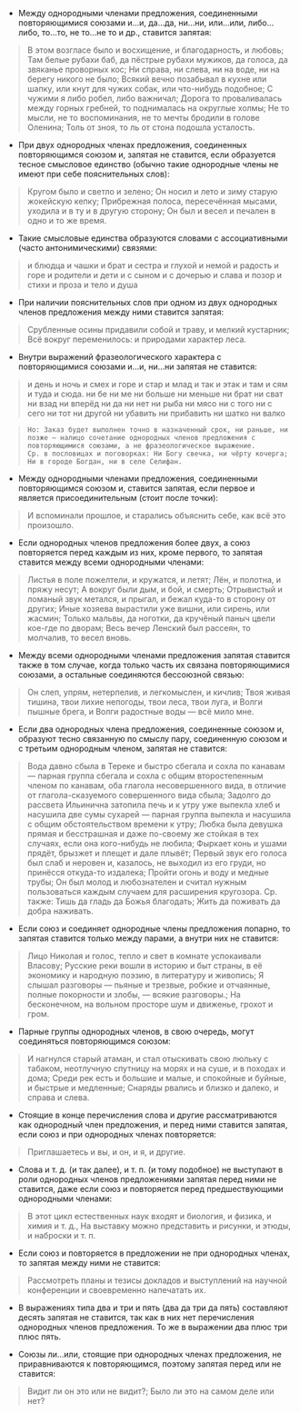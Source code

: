 - Между однородными членами предложения, соединенными повторяющимися союзами и…и, да…да, ни…ни, или…или, либо…либо, то…то, не то…не то и др., ставится запятая:
> В этом возгласе было и восхищение, и благодарность, и любовь; Там белые рубахи баб, да пёстрые рубахи мужиков, да голоса, да звяканье проворных кос; Ни справа, ни слева, ни на воде, ни на берегу никого не было; Всякий вечно позабывал в кухне или шапку, или кнут для чужих собак, или что-нибудь подобное; С чужими я либо робел, либо важничал; Дорога то проваливалась между горных гребней, то поднималась на округлые холмы; Не то мысли, не то воспоминания, не то мечты бродили в голове Оленина; Толь от зноя, то ль от стона подошла усталость.

- При двух однородных членах предложения, соединенных повторяющимся союзом и, запятая не ставится, если образуется тесное смысловое единство (обычно такие однородные члены не имеют при себе пояснительных слов):
> Кругом было и светло и зелено; Он носил и лето и зиму старую жокейскую кепку; Прибрежная полоса, пересечённая мысами, уходила и в ту и в другую сторону; Он был и весел и печален в одно и то же время.
- Такие смысловые единства образуются словами с ассоциативными (часто антонимическими) связями:
> и блюдца и чашки
> и брат и сестра 
> и глухой и немой 
> и радость и горе 
> и родители и дети 
> и с сыном и с дочерью 
> и слава и позор 
> и стихи и проза 
> и тело и душа

- При наличии пояснительных слов при одном из двух однородных членов предложения между ними ставится запятая:
> Срубленные осины придавили собой и траву, и мелкий кустарник; Всё вокруг переменилось: и природами характер леса.

- Внутри выражений фразеологического характера с повторяющимися союзами и…и, ни…ни запятая не ставится:
> и день и ночь
> и смех и горе
> и стар и млад
> и так и этак
> и там и сям
> и туда и сюда.
> ни бе ни ме
> ни больше ни меньше
> ни брат ни сват
> ни взад ни вперёд
> ни да ни нет
> ни рыба ни мясо
> ни с того ни с сего
> ни тот ни другой
> ни убавить ни прибавить
> ни шатко ни валко

>
>     Но: Заказ будет выполнен точно в назначенный срок, ни раньше, ни позже — налицо сочетание однородных членов предложения с повторяющимися союзами, а не фразеологическое выражение.
>     Ср. в пословицах и поговорках: Ни Богу свечка, ни чёрту кочерга; Ни в городе Богдан, ни в селе Селифан.
>

- Между однородными членами предложения, соединенными повторяющимся союзом и, ставится запятая, если первое и является присоединительным (стоит после точки):
> И вспоминали прошлое, и старались объяснить себе, как всё это произошло.

- Если однородных членов предложения более двух, а союз повторяется перед каждым из них, кроме первого, то запятая ставится между всеми однородными членами:
> Листья в поле пожелтели, и кружатся, и летят; Лён, и полотна, и пряжу несут; А вокруг были дым, и бой, и смерть; Отрывистый и ломаный звук метался, и прыгал, и бежал куда-то в сторону от других; Иные хозяева вырастили уже вишни, или сирень, или жасмин; Только мальвы, да ноготки, да кручёный паныч цвели кое-где по дворам; Весь вечер Ленский был рассеян, то молчалив, то весел вновь.

- Между всеми однородными членами предложения запятая ставится также в том случае, когда только часть их связана повторяющимися союзами, а остальные соединяются бессоюзной связью:
> Он слеп, упрям, нетерпелив, и легкомыслен, и кичлив; Твоя живая тишина, твои лихие непогоды, твои леса, твои луга, и Волги пышные брега, и Волги радостные воды — всё мило мне.

- Если два однородных члена предложения, соединенные союзом и, образуют тесно связанную по смыслу пару, соединенную союзом и с третьим однородным членом, запятая не ставится:
> Вода давно сбыла в Тереке и быстро сбегала и сохла по канавам — парная группа сбегала и сохла с общим второстепенным членом по канавам, оба глагола несовершенного вида, в отличие от глагола-сказуемого совершенного вида сбыла; Задолго до рассвета Ильинична затопила печь и к утру уже выпекла хлеб и насушила две сумы сухарей — парная группа выпекла и насушила с общим обстоятельством времени к утру; Любка была девушка прямая и бесстрашная и даже по-своему же стойкая в тех случаях, если она кого-нибудь не любила; Фыркает конь и ушами прядёт, брызжет и плещет и дале плывёт; Первый звук его голоса был слаб и неровен и, казалось, не выходил из его груди, но принёсся откуда-то издалека; Пройти огонь и воду и медные трубы; Он был молод и любознателен и считал нужным пользоваться каждым случаем для расширения кругозора.
> Ср. также: Тишь да гладь да Божья благодать; Жить да поживать да добра наживать.

- Если союз и соединяет однородные члены предложения попарно, то запятая ставится только между парами, а внутри них не ставится:
> Лицо Николая и голос, тепло и свет в комнате успокаивали Власову; Русские реки вошли в историю и быт страны, в её экономику и народную поэзию, в литературу и живопись; Я слышал разговоры — пьяные и трезвые, робкие и отчаянные, полные покорности и злобы, — всякие разговоры.; На бесконечном, на вольном просторе шум и движенье, грохот и гром.
- Парные группы однородных членов, в свою очередь, могут соединяться повторяющимся союзом:
> И нагнулся старый атаман, и стал отыскивать свою люльку с табаком, неотлучную спутницу на морях и на суше, и в походах и дома; Среди рек есть и большие и малые, и спокойные и буйные, и быстрые и медленные; Снаряды рвались и близко и далеко, и справа и слева.

- Стоящие в конце перечисления слова и другие рассматриваются как однородный член предложения, и перед ними ставится запятая, если союз и при однородных членах повторяется:
> Приглашаетесь и вы, и он, и я, и другие.
- Слова и т. д. (и так далее), и т. п. (и тому подобное) не выступают в роли однородных членов предложениями запятая перед ними не ставится, даже если союз и повторяется перед предшествующими однородными членами:
> В этот цикл естественных наук входят и биология, и физика, и химия и т. д., На выставку можно представить и рисунки, и этюды, и наброски и т. п.

- Если союз и повторяется в предложении не при однородных членах, то запятая между ними не ставится:
> Рассмотреть планы и тезисы докладов и выступлений на научной конференции и своевременно напечатать их.
- В выражениях типа два и три и пять (два да три да пять) составляют десять запятая не ставится, так как в них нет перечисления однородных членов предложения. То же в выражении два плюс три плюс пять.

- Союзы ли…или, стоящие при однородных членах предложения, не приравниваются к повторяющимся, поэтому запятая перед или не ставится:
> Видит ли он это или не видит?; Было ли это на самом деле или нет?
